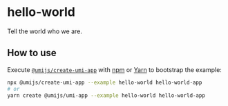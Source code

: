 # hello-world

Tell the world who we are.

## How to use

Execute [`@umijs/create-umi-app`](https://github.com/umijs/umi/tree/3.x/packages/create-umi-app) with [npm](https://docs.npmjs.com/cli/init) or [Yarn](https://yarnpkg.com/lang/en/docs/cli/create/) to bootstrap the example:

```bash
npx @umijs/create-umi-app --example hello-world hello-world-app
# or
yarn create @umijs/umi-app --example hello-world hello-world-app
```
